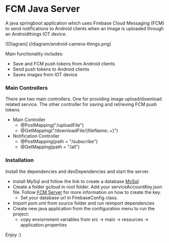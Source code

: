 # FCM Java Server

A java springboot application which uses Firebase Cloud Messaging (FCM) to send notifications to Android clients when an Image is uploaded through an Androidthings IOT device.


![Diagram] (/diagram/android-camera-things.png)

Main functionality includes:
  - Save and FCM push tokens from Android clients
  - Send push tokens to Android clients
  - Saves images from IOT device

### Main Controllers

There are two main controllers. One for providing image upload/download related service.
The other controller for saving and retrieving FCM push tokens

* Main Controller
    *   @PostMapping("/uploadFile")
    *   @GetMapping("/downloadFile/{fileName:.+}")
* Notification Controller
    * @PostMapping(path = "/subscribe")
    * @GetMapping(path = "/all")


### Installation

Install the dependencies and devDependencies and start the server.
* Install MySql and follow the link to create a database [MySql](https://spring.io/guides/gs/accessing-data-mysql/)
* Create a folder gcloud in root folder. Add your serviceAccountKey.json file. Follow [FCM Server](https://firebase.google.com/docs/cloud-messaging/migrate-v1) for more information on how to create the key.
    * Set your database url in FirebaseConfig class.
* Import pom.xml from source folder and run reimport dependencies
* Create new java application from the configuration menu to run the project:
    *  copy enviornment variables from src -> main -> resources -> application.properties

Enjoy :)
